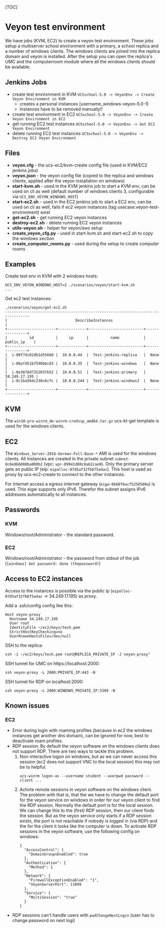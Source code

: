 _[TOC]_

# Veyon test environment

We have jobs (KVM, EC2) to create a veyon test environment. These jobs setup a
multiserver school environment with a primary, a school replica and a number
of windows clients. The windows clients are joined into the replica domain and
veyon is installed. After the setup you can open the replica's UMC and the
computerroom module where all the windows clients should be available.

## Jenkins Jobs

* create test environment in KVM `UCSschool-5.0 -> VeyonEnv -> Create Veyon Environment in KVM`
  * creates a personal instances (username_windows-veyon-5.0-1)
  * Instances have to be removed manually!!
* create test environment in EC2 `UCSschool-5.0 -> VeyonEnv -> Create Veyon Environment in EC2`
* get running EC2 test instances `UCSschool-5.0 -> VeyonEnv -> Get EC2 Veyon Environment`
* delete running EC2 test instances `UCSschool-5.0 -> VeyonEnv -> Destroy EC2 Veyon Environment`

## Files
* **veyon.cfg** - the ucs-ec2/kvm-create config file (used in KVM/EC2 jenkins jobs)
* **veyon.json** - the veyon config file (copied to the replica and windows clients, applied after the veyon installation on windows)
* **start-kvm.sh** - used in the KVM jenkins job to start a KVM env, can be used on cli as well (default number of windows clients 3, configurable via `UCS_ENV_VEYON_WINDOWS_HOST`)
* **start-ec2.sh** - used in the EC2 jenkins job to start a EC2 env, can be used on cli as well, fails if ec2 veyon instances (tag usecase:veyon-test-environment) exist
* **get-ec2.sh** - get running EC2 veyon instances
* **destroy-ec2.sh** - delete running EC2 veyon instances
* **utils-veyon.sh** - helper for veyon/aws setup
* **create_veyon_cfg.py** - used in start-kvm.sh and start-ec2.sh to copy the windows section
* **create_computer_rooms.py** - used during the setup to create computer rooms

## Examples

Create test env in KVM with 2 windows hosts:
```
UCS_ENV_VEYON_WINDOWS_HOST=2 ./scenarios/veyon/start-kvm.sh
...
```
Get ec2 test instances:
```
./scenarios/veyon/get-ec2.sh
---------------------------------------------------------------------------------
|                               DescribeInstances                               |
+----------------------+-------------+-------------------------+----------------+
|          id          |     ip      |          name           |   public_ip    |
+----------------------+-------------+-------------------------+----------------+
|  i-00f7dc02db1d5560d |  10.0.0.44  |  Test-jenkins-replica   |  None          |
|  i-06afd51b7596bbc83 |  10.0.0.35  |  Test-jenkins-windows   |  None          |
|  i-0e3878d7352037b52 |  10.0.0.51  |  Test-jenkins-primary   |  34.249.17.195 |
|  i-0c1ba56dc230c6cfc |  10.0.0.244 |  Test-jenkins-windows2  |  None          |
+----------------------+-------------+-------------------------+----------------+

```

## KVM

The `win10-pro-winrm_de-winrm-credssp_amd64.tar.gz` ucs-kt-get template is
used for the windows clients.

## EC2

The `Windows_Server-2016-German-Full-Base-*` AMI is used for the windows
clients. All instances are created in the private subnet
`subnet-0c8e0b6088ba000b2` (vpc: `vpc-09941d80c8a62cae9`). Only the primary
server gets an public IP (eip: `eipalloc-07d5af32fb6f5a4ac`). This host is
used as proxy by ucs-ec2-create to connect to the other instances.

For internet access a egress internet gateway (`eigw-0b68f6acf5258500a`) is
used. This eigw supports only IPv6. Therefor the subnet assigns IPv6 addresses
automatically to all instances.

## Passwords

### KVM

Windows/root/Administrator - the standard password.

### EC2

Windows/root/Administrator - the password from stdout of the job (`[windows] Get password: done (thepassword)`)

## Access to EC2 instances

Access to the instances is possible via the public ip
(`eipalloc-07d5af32fb6f5a4ac` -> 34.249.17.195) as proxy.

Add a .ssh/config config like this:
```
Host veyon-proxy
  Hostname 34.249.17.195
  User root
  IdentityFile ~/ec2/keys/tech.pem
  StrictHostKeyChecking=no
  UserKnownHostsFile=/dev/null
```

SSH to the replica:
```
ssh -i ~/ec2/keys/tech.pem root@REPLICA_PRIVATE_IP -J veyon-proxy"
```

SSH tunnel for UMC on https://localhost:2000:
```
ssh veyon-proxy -L 2000:PRIVATE_IP:443 -N
```

SSH tunnel for RDP on localhost:2000:
```
ssh veyon-proxy -L 2000:WINDOWS_PRIVATE_IP:3389 -N
```

## Known issues

### EC2

* Error during login with roaming profiles (because in ec2 the windows
  instances get another dns domain), can be ignored for now, best to
  deactivate roam profiles.
* RDP session: By default the veyon software on the windows clients does not
  support RDP. There are two ways to tackle this problem.
  1. Non-interactive logon on windows, but as we can never access this session
     (ec2 does not support VNC to the local session) this may not be to helpful.
     ```
     ucs-winrm logon-as --username student --userpwd password --client ...

     ```
  2. Activte remote sessions in veyon software on the windows client. The problem with
     that is, that the we have to change the default port for the veyon service on windows
     in order for our veyon client to find the RDP session. Normally the default port is for
     the local session. We can change this to the (first) RDP session, then our client finds
     the session. But as the veyon service only starts if a RDP session exists, the port is
     not reachable if nobody is logged in (via RDP) and the for the client it looks like
     the computer is down.
     To activate RDP sessions in the veyon software, use the following config on windows:
     ```
     {
       "AccessControl": {
         "DomainGroupsEnabled": true
       },
       "Authentication": {
         "Method": 1
       },
       "Network": {
         "FirewallExceptionEnabled": "1",
         "VeyonServerPort": 11099
       },
       "Service": {
         "MultiSession": "true"
       }
     }
     ```
* RDP sessions can't handle users with `pwdChangeNextLogin` (user has to change password on next logi)
